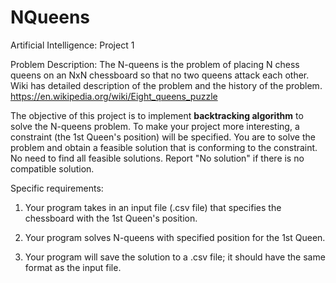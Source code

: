 # NQueens
Artificial Intelligence: Project 1

Problem Description: The N-queens is the problem of placing N chess queens on an NxN chessboard so that no two queens attack each other. Wiki has detailed description of the problem and the history of the problem. https://en.wikipedia.org/wiki/Eight_queens_puzzle

The objective of this project is to implement **backtracking algorithm** to solve the N-queens problem. To make your project more interesting, a constraint (the 1st Queen's position) will be specified. You are to solve the problem and obtain a feasible solution that is conforming to the constraint. No need to find all feasible solutions. Report "No solution" if there is no compatible solution.

Specific requirements:

1. Your program takes in an input file (.csv file) that specifies the chessboard with the 1st Queen's position. 

2. Your program solves N-queens with specified position for the 1st Queen.

3. Your program will save the solution to a .csv file; it should have the same format as the input file. 
